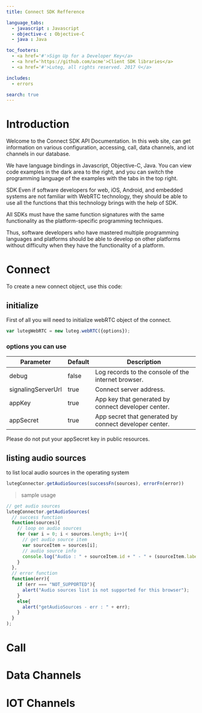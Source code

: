 ```yaml
---
title: Connect SDK Refference

language_tabs:
  - javascript : Javascript
  - objective-c : Objective-C
  - java : Java

toc_footers:
  - <a href='#'>Sign Up for a Developer Key</a>
  - <a href='https://github.com/acme'>Client SDK libraries</a>
  - <a href='#'>Luteg, all rights reserved. 2017 ©</a>

includes:
  - errors

search: true
---
```


# Introduction

Welcome to the Connect SDK API Documentation. In this web site, can get information on various configuration, accessing, call, data channels, and iot channels in our database.

We have language bindings in Javascript, Objective-C, Java. You can view code examples in the dark area to the right, and you can switch the programming language of the examples with the tabs in the top right.

SDK Even if software developers for web, iOS, Android, and embedded systems are not familiar with WebRTC technology, they should be able to use all the functions that this technology brings with the help of SDK.

All SDKs must have the same function signatures with the same functionality as the platform-specific programming techniques.

Thus, software developers who have mastered multiple programming languages and platforms should be able to develop on other platforms without difficulty when they have the functionality of a platform.

# Connect
To create a new connect object, use this code:

## initialize
First of all you will need to initialize webRTC object of the connect.

```javascript
var lutegWebRTC = new luteg.webRTC({options});
```


### options you can use

Parameter | Default | Description
--------- | ------- | -----------
debug | false | Log records to the console of the internet browser.
signalingServerUrl | true | Connect server address.
appKey | true | App key that generated by connect developer center.
appSecret | true | App secret that generated by connect developer center.

<aside class="warning">
Please do not put your appSecret key in public resources.
</aside>


## listing audio sources
to list local audio sources in the operating system

```javascript
lutegConnector.getAudioSources(successFn(sources), errorFn(error))
```

> sample usage

```javascript
// get audio sources
lutegConnector.getAudioSources(
  // success function
  function(sources){
    // loop on audio sources
    for (var i = 0; i < sources.length; i++){
      // get audio source item
      var sourceItem = sources[i];
      // audio source info
      console.log("Audio : " + sourceItem.id + " - " + (sourceItem.label || 'Microphone ' + (i + 1)));
    }
  },
  // error function
  function(err){
    if (err === "NOT_SUPPORTED"){
      alert("Audio sources list is not supported for this browser");
    }
    else{
      alert("getAudioSources - err : " + err);
    }
  }
);
```

# Call

# Data Channels

# IOT Channels
